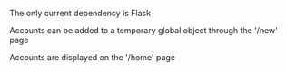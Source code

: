 The only current dependency is Flask

Accounts can be added to a temporary global object through the '/new' page

Accounts are displayed on the '/home' page
